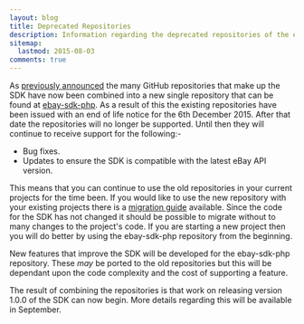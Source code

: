 ```yaml
---
layout: blog
title: Deprecated Repositories
description: Information regarding the deprecated repositories of the eBay SDK for PHP
sitemap:
  lastmod: 2015-08-03
comments: true
---
```

As [previously announced](/blog/2015/07/05/the-future-of-the-ebay-sdk-for-php/) the many GitHub repositories that make up the SDK have now been combined into a new single repository that can be found at [ebay-sdk-php](https://github.com/davidtsadler/ebay-sdk-php). As a result of this the existing repositories have been issued with an end of life notice for the 6th December 2015. After that date the repositories will no longer be supported. Until then they will continue to receive support for the following:-

- Bug fixes.
- Updates to ensure the SDK is compatible with the latest eBay API version.

This means that you can continue to use the old repositories in your current projects for the time been. If you would like to use the new repository with your existing projects there is a [migration guide](/sdk/guides/migration/) available. Since the code for the SDK has not changed it should be possible to migrate without to many changes to the project's code. If you are starting a new project then you will do better by using the ebay-sdk-php repository from the beginning. 

New features that improve the SDK will be developed for the ebay-sdk-php repository. These *may* be ported to the old repositories but this will be dependant upon the code complexity and the cost of supporting a feature.

The result of combining the repositories is that work on releasing version 1.0.0 of the SDK can now begin. More details regarding this will be available in September.
